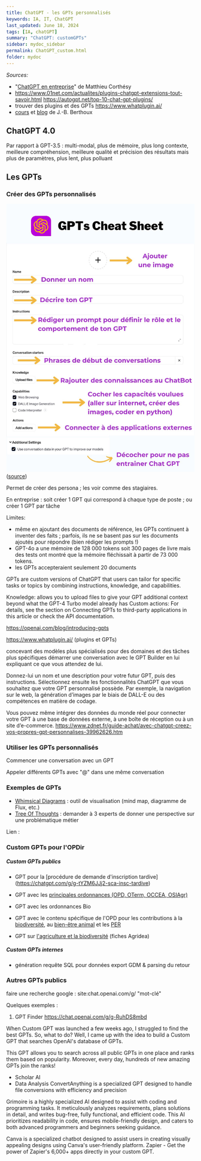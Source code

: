 ```yaml
---
title: ChatGPT - les GPTs personnalisés
keywords: IA, IT, ChatGPT
last_updated: June 18, 2024
tags: [IA, chatGPT]
summary: "ChatGPT: customGPTs"
sidebar: mydoc_sidebar
permalink: ChatGPT_custom.html
folder: mydoc
---
```


*Sources:*
* "[ChatGPT en entreprise](https://outilia.fr)" de Matthieu Corthésy
* https://www.01net.com/actualites/plugins-chatgpt-extensions-tout-savoir.html 
https://autogpt.net/top-10-chat-gpt-plugins/
* trouver des plugins et des GPTs https://www.whatplugin.ai/
* [cours](https://acoustic-licorice-c24.notion.site/4-Que-sont-les-GPTs-10-exemples-4a332e3d18374515b838975848a3220e) et [blog](https://academieweb3.com/gpts/) de J.-B. Berthoux
  
## ChatGPT 4.0

Par rapport à GPT-3.5 : multi-modal, plus de mémoire, plus long contexte, meilleure compréhension, meilleure qualité et précision des résultats mais plus de paramètres, plus lent, plus polluant


## Les GPTs

### Créer des GPTs personnalisés

![créer un GPT personnalisé](../../images/customGPT_cheatsheet.jpg "Créer un GPT")
([source](https://acoustic-licorice-c24.notion.site/4-Que-sont-les-GPTs-10-exemples-4a332e3d18374515b838975848a3220e))

Permet de créer des persona ; les voir comme des stagiaires.

En entreprise : soit créer 1 GPT qui correspond à chaque type de poste ; ou créer 1 GPT par tâche

Limites:
- même en ajoutant des documents de référence, les GPTs continuent à inventer des faits ; parfois, ils ne se basent pas sur les documents ajoutés pour répondre (bien rédiger les prompts !)
- GPT-4o a une mémoire de 128 000 tokens soit 300 pages de livre mais des tests ont montré que la mémoire fléchissait à partir de 73 000 tokens.
- les GPTs accepteraient seulement 20 documents

GPTs are custom versions of ChatGPT that users can tailor for specific tasks or topics by combining instructions, knowledge, and capabilities.

Knowledge: allows you to upload files to give your GPT additional context beyond what the GPT-4 Turbo model already has
Custom actions: For details, see the section on Connecting GPTs to third-party applications in this article or check the API documentation.

https://openai.com/blog/introducing-gpts 

https://www.whatplugin.ai/ (plugins et GPTs)

concevant des modèles plus spécialisés pour des domaines et des tâches plus spécifiques
démarrer une conversation avec le GPT Builder en lui expliquant ce que vous attendez de lui.

Donnez-lui un nom et une description pour votre futur GPT, puis des instructions. Sélectionnez ensuite les fonctionnalités ChatGPT que vous souhaitez que votre GPT personnalisé possède. Par exemple, la navigation sur le web, la génération d’images par le biais de DALL-E ou des compétences en matière de codage.

Vous pouvez même intégrer des données du monde réel pour connecter votre GPT à une base de données externe, à une boîte de réception ou à un site d’e-commerce.
https://www.zdnet.fr/guide-achat/avec-chatgpt-creez-vos-propres-gpt-personnalises-39962626.htm


### Utiliser les GPTs personnalisés

Commencer une conversation avec un GPT

Appeler différents GPTs avec "@" dans une même conversation

### Exemples de GPTs 

- [Whimsical Diagrams](https://chatgpt.com/g/g-vI2kaiM9N-whimsical-diagrams) : outil de visualisation (mind map, diagramme de Flux, etc.)
- [Tree Of Thoughts](https://chatgpt.com/g/g-LVXSGJ1VN-tree-of-thoughts) : demander à 3 experts de donner une perspective sur une problématique métier

Lien : 

### Custom GPTs pour l'OPDir

##### Custom GPTs publics

* GPT pour la [procédure de demande d'inscription tardive] (https://chatgpt.com/g/g-tYZM6JJj2-sca-insc-tardive)

* GPT avec les [principales ordonnances (OPD, OTerm, OCCEA, OSIAgr)](https://chatgpt.com/g/g-x7lHJPugN-sca-oterm-osiagr-occea-opd-2024)

* GPT avec les ordonnances Bio

* GPT avec le contenu spécifique de l'OPD pour les contributions à la [biodiversité](https://chatgpt.com/g/g-9pMPLGz8o-sca-opd-biodiversite), au [bien-être animal](https://chatgpt.com/g/g-QL8136ho3-sca-opd-bien-etre-animal) et les [PER](https://chatgpt.com/g/g-7Bt0Fxb1v-sca-opd-per)

* GPT sur [l'agriculture et la biodiversité](https://chatgpt.com/g/g-5HdBQh98j-sca-agriculture-et-biodiversite) (fiches Agridea)

##### Custom GPTs internes

* génération requête SQL pour données export GDM & parsing du retour

### Autres GPTs publics 

faire une recherche google :
site:chat.openai.com/g/ "mot-clé"

Quelques exemples : 

1. GPT Finder
https://chat.openai.com/g/g-RuhDS8mbd

When Custom GPT was launched a few weeks ago, I struggled to find the best GPTs. So, what to do? Well, I came up with the idea to build a Custom GPT that searches OpenAI's database of GPTs.

This GPT allows you to search across all public GPTs in one place and ranks them based on popularity. Moreover, every day, hundreds of new amazing GPTs join the ranks!

* Scholar AI
* Data Analysis
ConvertAnything is a specialized GPT designed to handle file conversions with efficiency and precision

Grimoire is a highly specialized AI designed to assist with coding and programming tasks. It meticulously analyzes requirements, plans solutions in detail, and writes bug-free, fully functional, and efficient code. This AI prioritizes readability in code, ensures mobile-friendly design, and caters to both advanced programmers and beginners seeking guidance.

Canva is a specialized chatbot designed to assist users in creating visually appealing designs using Canva's user-friendly platform.
Zapier - Get the power of Zapier's 6,000+ apps directly in your custom GPT.


